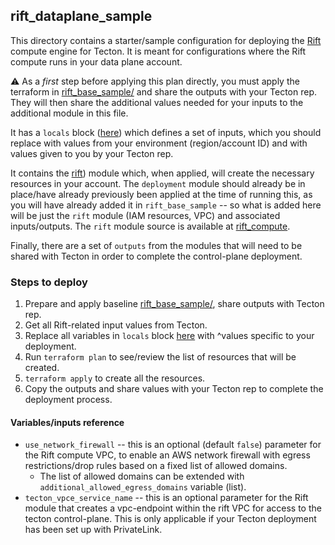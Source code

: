 ## rift_dataplane_sample

This directory contains a starter/sample configuration for deploying the [Rift](https://docs.tecton.ai/docs/introduction/compute-in-tecton#rift-public-preview) compute engine for Tecton. It is meant for configurations where the Rift compute runs in your data plane account.

⚠️ As a _first_ step before applying this plan directly, you must apply the terraform in [rift_base_sample/](../rift_base_sample/) and share the outputs with your Tecton rep. They will then share the additional values needed for your inputs to the additional module in this file.

It has a `locals` block ([here](./infrastructure.tf#L15)) which defines a set of inputs, which you should replace with values from your environment (region/account ID) and with values given to you by your Tecton rep.

It contains the [rift](./infrastructure.tf#L52)) module which, when applied, will create the necessary resources in your account. The `deployment` module should already be in place/have already previously been applied at the time of running this, as you will have already added it in `rift_base_sample` -- so what is added here will be just the `rift` module (IAM resources, VPC) and associated inputs/outputs. The `rift` module source is available at [rift_compute](../rift_compute/).

Finally, there are a set of `outputs` from the modules that will need to be shared with Tecton in order to complete the control-plane deployment.

### Steps to deploy

1. Prepare and apply baseline [rift_base_sample/](../rift_base_sample/), share outputs with Tecton rep.
2. Get all Rift-related input values from Tecton.
2. Replace all variables in `locals` block [here](./infrastructure.tf#L15) with ^values specific to your deployment.
3. Run `terraform plan` to see/review the list of resources that will be created.
4. `terraform apply` to create all the resources.
5.  Copy the outputs and share values with your Tecton rep to complete the deployment process.


#### Variables/inputs reference
* `use_network_firewall` -- this is an optional (default `false`) parameter for the Rift compute VPC, to enable an AWS network firewall with egress restrictions/drop rules based on a fixed list of allowed domains.
  * The list of allowed domains can be extended with `additional_allowed_egress_domains` variable (list).
* `tecton_vpce_service_name` -- this is an optional parameter for the Rift module that creates a vpc-endpoint within the rift VPC for access to the tecton control-plane. This is only applicable if your Tecton deployment has been set up with PrivateLink.